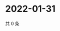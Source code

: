 # 2022-01-31

共 0 条

<!-- BEGIN WEIBO -->
<!-- 最后更新时间 Mon Jan 31 2022 13:00:49 GMT+0800 (China Standard Time) -->

<!-- END WEIBO -->
